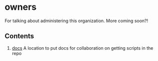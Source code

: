 # owners

For talking about administering this organization. More coming soon?!


## Contents

1. [docs](docs/) A location to put docs for collaboration on getting scripts in the repo 
